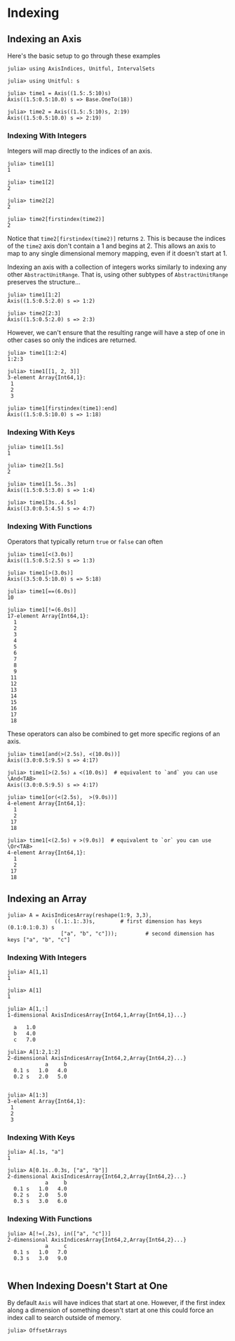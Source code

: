 # Indexing

## Indexing an Axis
Here's the basic setup to go through these examples
```jldoctest indexing_examples
julia> using AxisIndices, Unitful, IntervalSets

julia> using Unitful: s

julia> time1 = Axis((1.5:.5:10)s)
Axis((1.5:0.5:10.0) s => Base.OneTo(18))

julia> time2 = Axis((1.5:.5:10)s, 2:19)
Axis((1.5:0.5:10.0) s => 2:19)
```

### Indexing With Integers

Integers will map directly to the indices of an axis.
```jldoctest indexing_examples
julia> time1[1]
1

julia> time1[2]
2

julia> time2[2]
2

julia> time2[firstindex(time2)]
2
```
Notice that `time2[firstindex(time2)]` returns `2`.
This is because the indices of the `time2` axis don't contain a 1 and begins at 2.
This allows an axis to map to any single dimensional memory mapping, even if it doesn't start at 1.

Indexing an axis with a collection of integers works similarly to indexing any other `AbstractUnitRange`.
That is, using other subtypes of `AbstractUnitRange` preserves the structure...
```jldoctest indexing_examples
julia> time1[1:2]
Axis((1.5:0.5:2.0) s => 1:2)

julia> time2[2:3]
Axis((1.5:0.5:2.0) s => 2:3)
```

However, we can't ensure that the resulting range will have a step of one in other cases so only the indices are returned.
```jldoctest indexing_examples
julia> time1[1:2:4]
1:2:3

julia> time1[[1, 2, 3]]
3-element Array{Int64,1}:
 1
 2
 3

julia> time1[firstindex(time1):end]
Axis((1.5:0.5:10.0) s => 1:18)

```

### Indexing With Keys

```jldoctest indexing_examples
julia> time1[1.5s]
1

julia> time2[1.5s]
2
```

```jldoctest indexing_examples
julia> time1[1.5s..3s]
Axis((1.5:0.5:3.0) s => 1:4)

julia> time1[3s..4.5s]
Axis((3.0:0.5:4.5) s => 4:7)
```

### Indexing With Functions

Operators that typically return `true` or `false` can often 
```jldoctest indexing_examples
julia> time1[<(3.0s)]
Axis((1.5:0.5:2.5) s => 1:3)

julia> time1[>(3.0s)]
Axis((3.5:0.5:10.0) s => 5:18)

julia> time1[==(6.0s)]
10

julia> time1[!=(6.0s)]
17-element Array{Int64,1}:
  1
  2
  3
  4
  5
  6
  7
  8
  9
 11
 12
 13
 14
 15
 16
 17
 18

```

These operators can also be combined to get more specific regions of an axis.
```jldoctest indexing_examples
julia> time1[and(>(2.5s), <(10.0s))]
Axis((3.0:0.5:9.5) s => 4:17)

julia> time1[>(2.5s) ⩓ <(10.0s)]  # equivalent to `and` you can use \And<TAB>
Axis((3.0:0.5:9.5) s => 4:17)

julia> time1[or(<(2.5s),  >(9.0s))]
4-element Array{Int64,1}:
  1
  2
 17
 18

julia> time1[<(2.5s) ⩔ >(9.0s)]  # equivalent to `or` you can use \Or<TAB>
4-element Array{Int64,1}:
  1
  2
 17
 18

```

## Indexing an Array

```jldoctest indexing_examples
julia> A = AxisIndicesArray(reshape(1:9, 3,3),
               ((.1:.1:.3)s,        # first dimension has keys (0.1:0.1:0.3) s
                 ["a", "b", "c"]));         # second dimension has keys ["a", "b", "c"]
```

### Indexing With Integers

```jldoctest indexing_examples
julia> A[1,1]
1

julia> A[1]
1
```

```jldoctest indexing_examples
julia> A[1,:]
1-dimensional AxisIndicesArray{Int64,1,Array{Int64,1}...}

  a   1.0
  b   4.0
  c   7.0

julia> A[1:2,1:2]
2-dimensional AxisIndicesArray{Int64,2,Array{Int64,2}...}
            a     b
  0.1 s   1.0   4.0
  0.2 s   2.0   5.0


julia> A[1:3]
3-element Array{Int64,1}:
 1
 2
 3

```

### Indexing With Keys

```jldoctest indexing_examples
julia> A[.1s, "a"]
1

julia> A[0.1s..0.3s, ["a", "b"]]
2-dimensional AxisIndicesArray{Int64,2,Array{Int64,2}...}
            a     b
  0.1 s   1.0   4.0
  0.2 s   2.0   5.0
  0.3 s   3.0   6.0

```

### Indexing With Functions

```jldoctest indexing_examples
julia> A[!=(.2s), in(["a", "c"])]
2-dimensional AxisIndicesArray{Int64,2,Array{Int64,2}...}
            a     c
  0.1 s   1.0   7.0
  0.3 s   3.0   9.0


```

## When Indexing Doesn't Start at One

By default `Axis` will have indices that start at one.
However, if the first index along a dimension of something doesn't start at one this could force an index call to search outside of memory.

```
julia> OffsetArrays
```

